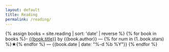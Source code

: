```yaml
---
layout: default
title: Reading
permalink: /reading/
---
```

{% assign books = site.reading | sort: 'date' | reverse %}
{% for book in books %}- [{{book.title}}]({{site.url}}{{book.url}}) by {{book.author}} –– {% for num in (1..book.stars) %}★{% endfor %} –– {{book.date | date: "%-d %b %Y"}}
{% endfor %}
